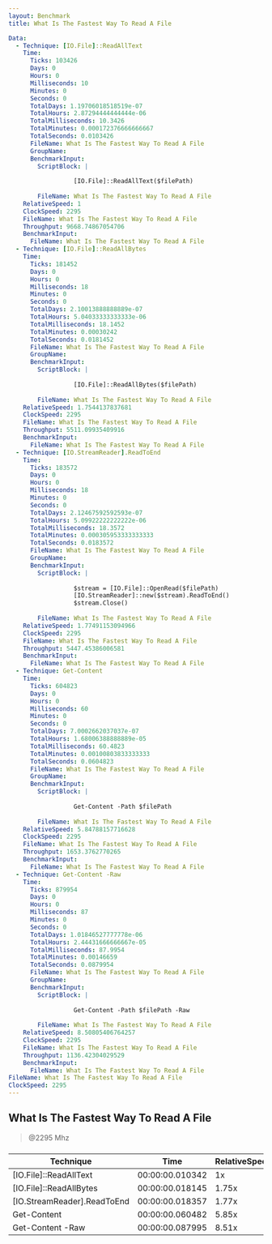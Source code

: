 ```yaml
---
layout: Benchmark
title: What Is The Fastest Way To Read A File

Data: 
  - Technique: [IO.File]::ReadAllText
    Time: 
      Ticks: 103426
      Days: 0
      Hours: 0
      Milliseconds: 10
      Minutes: 0
      Seconds: 0
      TotalDays: 1.19706018518519e-07
      TotalHours: 2.87294444444444e-06
      TotalMilliseconds: 10.3426
      TotalMinutes: 0.000172376666666667
      TotalSeconds: 0.0103426
      FileName: What Is The Fastest Way To Read A File
      GroupName: 
      BenchmarkInput: 
        ScriptBlock: |
          
                  [IO.File]::ReadAllText($filePath)
              
        FileName: What Is The Fastest Way To Read A File
    RelativeSpeed: 1
    ClockSpeed: 2295
    FileName: What Is The Fastest Way To Read A File
    Throughput: 9668.74867054706
    BenchmarkInput: 
      FileName: What Is The Fastest Way To Read A File
  - Technique: [IO.File]::ReadAllBytes
    Time: 
      Ticks: 181452
      Days: 0
      Hours: 0
      Milliseconds: 18
      Minutes: 0
      Seconds: 0
      TotalDays: 2.10013888888889e-07
      TotalHours: 5.04033333333333e-06
      TotalMilliseconds: 18.1452
      TotalMinutes: 0.00030242
      TotalSeconds: 0.0181452
      FileName: What Is The Fastest Way To Read A File
      GroupName: 
      BenchmarkInput: 
        ScriptBlock: |
          
                  [IO.File]::ReadAllBytes($filePath)
              
        FileName: What Is The Fastest Way To Read A File
    RelativeSpeed: 1.7544137837681
    ClockSpeed: 2295
    FileName: What Is The Fastest Way To Read A File
    Throughput: 5511.09935409916
    BenchmarkInput: 
      FileName: What Is The Fastest Way To Read A File
  - Technique: [IO.StreamReader].ReadToEnd
    Time: 
      Ticks: 183572
      Days: 0
      Hours: 0
      Milliseconds: 18
      Minutes: 0
      Seconds: 0
      TotalDays: 2.12467592592593e-07
      TotalHours: 5.09922222222222e-06
      TotalMilliseconds: 18.3572
      TotalMinutes: 0.000305953333333333
      TotalSeconds: 0.0183572
      FileName: What Is The Fastest Way To Read A File
      GroupName: 
      BenchmarkInput: 
        ScriptBlock: |
          
                  $stream = [IO.File]::OpenRead($filePath)
                  [IO.StreamReader]::new($stream).ReadToEnd()
                  $stream.Close()
              
        FileName: What Is The Fastest Way To Read A File
    RelativeSpeed: 1.77491153094966
    ClockSpeed: 2295
    FileName: What Is The Fastest Way To Read A File
    Throughput: 5447.45386006581
    BenchmarkInput: 
      FileName: What Is The Fastest Way To Read A File
  - Technique: Get-Content
    Time: 
      Ticks: 604823
      Days: 0
      Hours: 0
      Milliseconds: 60
      Minutes: 0
      Seconds: 0
      TotalDays: 7.0002662037037e-07
      TotalHours: 1.68006388888889e-05
      TotalMilliseconds: 60.4823
      TotalMinutes: 0.00100803833333333
      TotalSeconds: 0.0604823
      FileName: What Is The Fastest Way To Read A File
      GroupName: 
      BenchmarkInput: 
        ScriptBlock: |
          
                  Get-Content -Path $filePath
              
        FileName: What Is The Fastest Way To Read A File
    RelativeSpeed: 5.84788157716628
    ClockSpeed: 2295
    FileName: What Is The Fastest Way To Read A File
    Throughput: 1653.3762770265
    BenchmarkInput: 
      FileName: What Is The Fastest Way To Read A File
  - Technique: Get-Content -Raw
    Time: 
      Ticks: 879954
      Days: 0
      Hours: 0
      Milliseconds: 87
      Minutes: 0
      Seconds: 0
      TotalDays: 1.01846527777778e-06
      TotalHours: 2.44431666666667e-05
      TotalMilliseconds: 87.9954
      TotalMinutes: 0.00146659
      TotalSeconds: 0.0879954
      FileName: What Is The Fastest Way To Read A File
      GroupName: 
      BenchmarkInput: 
        ScriptBlock: |
          
                  Get-Content -Path $filePath -Raw
              
        FileName: What Is The Fastest Way To Read A File
    RelativeSpeed: 8.50805406764257
    ClockSpeed: 2295
    FileName: What Is The Fastest Way To Read A File
    Throughput: 1136.42304029529
    BenchmarkInput: 
      FileName: What Is The Fastest Way To Read A File
FileName: What Is The Fastest Way To Read A File
ClockSpeed: 2295
---
```

What Is The Fastest Way To Read A File
--------------------------------------
> @2295 Mhz


### 


|Technique                  |Time           |RelativeSpeed|Throughput|
|---------------------------|---------------|-------------|----------|
|[IO.File]::ReadAllText     |00:00:00.010342|1x           |9668.75/s |
|[IO.File]::ReadAllBytes    |00:00:00.018145|1.75x        |5511.1/s  |
|[IO.StreamReader].ReadToEnd|00:00:00.018357|1.77x        |5447.45/s |
|Get-Content                |00:00:00.060482|5.85x        |1653.38/s |
|Get-Content -Raw           |00:00:00.087995|8.51x        |1136.42/s |
